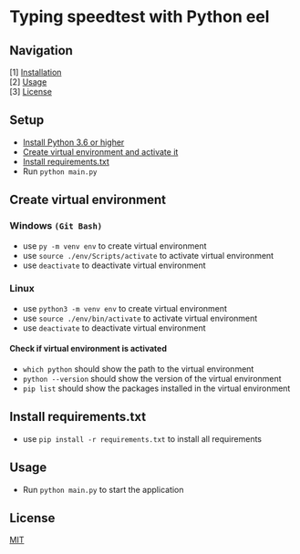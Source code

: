 # Typing speedtest with Python eel

## Navigation
[1] [Installation](#installation)  
[2] [Usage](#usage)  
[3] [License](#license)

## Setup
- [Install Python 3.6 or higher](https://www.python.org/downloads/)
- [Create virtual environment and activate it](#create-virtual-environment)
- [Install requirements.txt](#install-requirements)
- Run `python main.py`

## Create virtual environment
### Windows `(Git Bash)`
- use `py -m venv env` to create virtual environment
- use `source ./env/Scripts/activate` to activate virtual environment
- use `deactivate` to deactivate virtual environment

### Linux
- use `python3 -m venv env` to create virtual environment
- use `source ./env/bin/activate` to activate virtual environment
- use `deactivate` to deactivate virtual environment

#### Check if virtual environment is activated
- `which python` should show the path to the virtual environment
- `python --version` should show the version of the virtual environment
- `pip list` should show the packages installed in the virtual environment

## Install requirements.txt
- use `pip install -r requirements.txt` to install all requirements

## Usage
- Run `python main.py` to start the application

## License
[MIT](https://choosealicense.com/licenses/mit/)